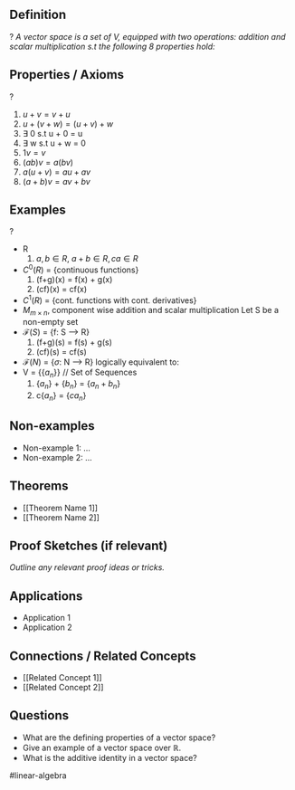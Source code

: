 ## Definition
?
*A vector space is a set of V, equipped with two operations: addition and scalar multiplication s.t the following 8 properties hold:*
<!--SR:!2025-06-11,4,270-->

## Properties / Axioms
?
1. $u + v = v + u$
2. $u + (v+w) = (u+v) + w$
3. $\exists$ 0 s.t u + 0 = u
4. $\exists$ w s.t u + w = 0
5. $1v = v$
6. $(ab)v = a(bv)$
7. $a(u+v) = au + av$
8. $(a+b)v = av + bv$
<!--SR:!2025-06-11,4,270-->

## Examples
?
-  R
	1. $a,b\in R$, $a+b\in R, ca \in R$
-  $C^0(R)$ = {continuous functions} 
	1) (f+g)(x) = f(x) + g(x)
	2) (cf)(x) = cf(x)
-  $C^1(R)$ = {cont. functions with cont. derivatives}
-  $M_{m\times n}$, component wise addition and scalar multiplication
Let S be a non-empty set 
-  $\mathcal{F}(S)$ = {f: S --> R}
	1) (f+g)(s) = f(s) + g(s)
	2) (cf)(s) = cf(s)
- $\mathcal{F}(N)$ = {$\sigma$: N --> R} logically equivalent to:
- V = {{$a_{n}$}} // Set of Sequences
	1. {$a_{n}$} + {$b_{n}$} = {$a_{n} + b_{n}$}
	2. c{$a_{n}$} = {$ca_{n}$}

## Non-examples
- Non-example 1: ...
- Non-example 2: ...

## Theorems
- [[Theorem Name 1]]
- [[Theorem Name 2]]

## Proof Sketches (if relevant)
*Outline any relevant proof ideas or tricks.*

## Applications
- Application 1
- Application 2

## Connections / Related Concepts
- [[Related Concept 1]]
- [[Related Concept 2]]

## Questions
- What are the defining properties of a vector space?
- Give an example of a vector space over ℝ.
- What is the additive identity in a vector space?

#linear-algebra